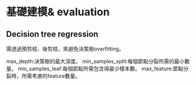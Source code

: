 # 基礎建模& evaluation

## Decision tree regression
需透過預剪枝、後剪枝，來避免決策樹overfitting。

max_depth:決策樹的最大深度。
min_samples_split:每個節點分裂所需的最小數量。
min_samples_leaf:每個節點所需包含得最少樣本數。
max_feature:節點分裂時，所需考慮的feature數量。
